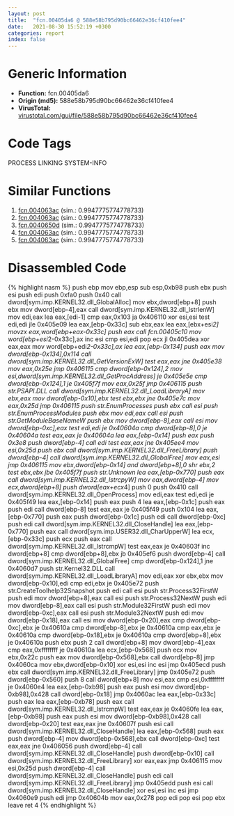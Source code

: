 ```yaml
---
layout: post
title:  "fcn.00405da6 @ 588e58b795d90bc66462e36cf410fee4"
date:   2021-08-30 15:52:19 +0300
categories: report
index: false
---
```


# Generic Information
- **Function:** fcn.00405da6
- **Origin (md5):** 588e58b795d90bc66462e36cf410fee4
- **VirusTotal:** [virustotal.com/gui/file/588e58b795d90bc66462e36cf410fee4][virustotal_ref]

# Code Tags
<span class="tag" id="PROCESS">PROCESS</span>
<span class="tag" id="LINKING">LINKING</span>
<span class="tag" id="SYSTEM-INFO">SYSTEM-INFO</span>


# Similar Functions

1. [fcn.004063ac][similar_1_ref] (sim.: 0.9947775774778733)
2. [fcn.004063ac][similar_2_ref] (sim.: 0.9947775774778733)
3. [fcn.0040650d][similar_3_ref] (sim.: 0.9947775774778733)
4. [fcn.004063ac][similar_4_ref] (sim.: 0.9947775774778733)
5. [fcn.004063ac][similar_5_ref] (sim.: 0.9947775774778733)


# Disassembled Code

{% highlight nasm %}
push ebp
mov ebp,esp
sub esp,0xb98
push ebx
push esi
push edi
push 0xfa0
push 0x40
call dword[sym.imp.KERNEL32.dll_GlobalAlloc]
mov ebx,dword[ebp+8]
push ebx
mov dword[ebp-4],eax
call dword[sym.imp.KERNEL32.dll_lstrlenW]
mov edi,eax
lea eax,[edi-1]
cmp eax,0x103
ja 0x406110
xor esi,esi
test edi,edi
jle 0x405e09
lea eax,[ebp-0x33c]
sub ebx,eax
lea eax,[ebx+esi*2]
movzx eax,word[ebp+eax-0x33c]
push eax
call fcn.00405c10
mov word[ebp+esi*2-0x33c],ax
inc esi
cmp esi,edi
pop ecx
jl 0x405dea
xor eax,eax
mov word[ebp+edi*2-0x33c],ax
lea eax,[ebp-0x134]
push eax
mov dword[ebp-0x134],0x114
call dword[sym.imp.KERNEL32.dll_GetVersionExW]
test eax,eax
jne 0x405e38
mov eax,0x25e
jmp 0x406115
cmp dword[ebp-0x124],2
mov esi,dword[sym.imp.KERNEL32.dll_GetProcAddress]
je 0x405e5e
cmp dword[ebp-0x124],1
je 0x405f7f
mov eax,0x25f
jmp 0x406115
push str.PSAPI.DLL
call dword[sym.imp.KERNEL32.dll_LoadLibraryA]
mov ebx,eax
mov dword[ebp-0x10],ebx
test ebx,ebx
jne 0x405e7c
mov eax,0x25d
jmp 0x406115
push str.EnumProcesses
push ebx
call esi
push str.EnumProcessModules
push ebx
mov edi,eax
call esi
push str.GetModuleBaseNameW
push ebx
mov dword[ebp-8],eax
call esi
mov dword[ebp-0xc],eax
test edi,edi
je 0x40604a
cmp dword[ebp-8],0
je 0x40604a
test eax,eax
je 0x40604a
lea eax,[ebp-0x14]
push eax
push 0x3e8
push dword[ebp-4]
call edi
test eax,eax
jne 0x405ee4
mov esi,0x25d
push ebx
call dword[sym.imp.KERNEL32.dll_FreeLibrary]
push dword[ebp-4]
call dword[sym.imp.KERNEL32.dll_GlobalFree]
mov eax,esi
jmp 0x406115
mov ebx,dword[ebp-0x14]
and dword[ebp+8],0
shr ebx,2
test ebx,ebx
jbe 0x405f7f
push str.Unknown
lea eax,[ebp-0x770]
push eax
call dword[sym.imp.KERNEL32.dll_lstrcpyW]
mov eax,dword[ebp-4]
mov ecx,dword[ebp+8]
push dword[eax+ecx*4]
push 0
push 0x410
call dword[sym.imp.KERNEL32.dll_OpenProcess]
mov edi,eax
test edi,edi
je 0x405f49
lea eax,[ebp-0x14]
push eax
push 4
lea eax,[ebp-0x1c]
push eax
push edi
call dword[ebp-8]
test eax,eax
je 0x405f49
push 0x104
lea eax,[ebp-0x770]
push eax
push dword[ebp-0x1c]
push edi
call dword[ebp-0xc]
push edi
call dword[sym.imp.KERNEL32.dll_CloseHandle]
lea eax,[ebp-0x770]
push eax
call dword[sym.imp.USER32.dll_CharUpperW]
lea ecx,[ebp-0x33c]
push ecx
push eax
call dword[sym.imp.KERNEL32.dll_lstrcmpW]
test eax,eax
je 0x40603f
inc dword[ebp+8]
cmp dword[ebp+8],ebx
jb 0x405ef6
push dword[ebp-4]
call dword[sym.imp.KERNEL32.dll_GlobalFree]
cmp dword[ebp-0x124],1
jne 0x4060d7
push str.Kernel32.DLL
call dword[sym.imp.KERNEL32.dll_LoadLibraryA]
mov edi,eax
xor ebx,ebx
mov dword[ebp-0x10],edi
cmp edi,ebx
je 0x405e72
push str.CreateToolhelp32Snapshot
push edi
call esi
push str.Process32FirstW
push edi
mov dword[ebp+8],eax
call esi
push str.Process32NextW
push edi
mov dword[ebp-8],eax
call esi
push str.Module32FirstW
push edi
mov dword[ebp-0xc],eax
call esi
push str.Module32NextW
push edi
mov dword[ebp-0x18],eax
call esi
mov dword[ebp-0x20],eax
cmp dword[ebp-0xc],ebx
je 0x40610a
cmp dword[ebp-8],ebx
je 0x40610a
cmp eax,ebx
je 0x40610a
cmp dword[ebp-0x18],ebx
je 0x40610a
cmp dword[ebp+8],ebx
je 0x40610a
push ebx
push 2
call dword[ebp+8]
mov dword[ebp-4],eax
cmp eax,0xffffffff
je 0x40610a
lea ecx,[ebp-0x568]
push ecx
mov ebx,0x22c
push eax
mov dword[ebp-0x568],ebx
call dword[ebp-8]
jmp 0x4060ca
mov ebx,dword[ebp-0x10]
xor esi,esi
inc esi
jmp 0x405ecd
push ebx
call dword[sym.imp.KERNEL32.dll_FreeLibrary]
jmp 0x405e72
push dword[ebp-0x560]
push 8
call dword[ebp+8]
mov esi,eax
cmp esi,0xffffffff
je 0x4060e4
lea eax,[ebp-0xb98]
push eax
push esi
mov dword[ebp-0xb98],0x428
call dword[ebp-0x18]
jmp 0x4060ac
lea eax,[ebp-0x33c]
push eax
lea eax,[ebp-0xb78]
push eax
call dword[sym.imp.KERNEL32.dll_lstrcmpW]
test eax,eax
je 0x4060fe
lea eax,[ebp-0xb98]
push eax
push esi
mov dword[ebp-0xb98],0x428
call dword[ebp-0x20]
test eax,eax
jne 0x40607f
push esi
call dword[sym.imp.KERNEL32.dll_CloseHandle]
lea eax,[ebp-0x568]
push eax
push dword[ebp-4]
mov dword[ebp-0x568],ebx
call dword[ebp-0xc]
test eax,eax
jne 0x406056
push dword[ebp-4]
call dword[sym.imp.KERNEL32.dll_CloseHandle]
push dword[ebp-0x10]
call dword[sym.imp.KERNEL32.dll_FreeLibrary]
xor eax,eax
jmp 0x406115
mov esi,0x25d
push dword[ebp-4]
call dword[sym.imp.KERNEL32.dll_CloseHandle]
push edi
call dword[sym.imp.KERNEL32.dll_FreeLibrary]
jmp 0x405edd
push esi
call dword[sym.imp.KERNEL32.dll_CloseHandle]
xor esi,esi
inc esi
jmp 0x4060e9
push edi
jmp 0x40604b
mov eax,0x278
pop edi
pop esi
pop ebx
leave
ret 4
{% endhighlight %}


[similar_1_ref]: /report/fcn.004063ac@59b1876779e3211327c1a96e7e2c12c4
[similar_2_ref]: /report/fcn.004063ac@dddb2d45bcd78e2cc2df460dd599efa4
[similar_3_ref]: /report/fcn.0040650d@d6ea03fac5cc8539ee4d47aca4467735
[similar_4_ref]: /report/fcn.004063ac@e7f0482c425f7bc9cd320f60c1cfa28c
[similar_5_ref]: /report/fcn.004063ac@3e325eb0547b921cde32ac52d0a0f75c
[virustotal_ref]: https://www.virustotal.com/gui/file/588e58b795d90bc66462e36cf410fee4